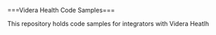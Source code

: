 ===Videra Health Code Samples===

This repository holds code samples for integrators with Videra Heatlh